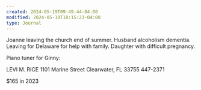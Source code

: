 ```yaml
---
created: 2024-05-19T09:49:44-04:00
modified: 2024-05-19T18:15:23-04:00
type: Journal
---
```


Joanne leaving the church end of summer. Husband alcoholism dementia. Leaving for Delaware for help with family. Daughter with difficult pregnancy.

Piano tuner for Ginny: 

LEVI M. RICE
1101 Marine Street
Clearwater, FL 33755
447-2371

$165 in 2023
